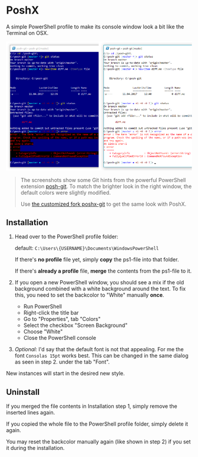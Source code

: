# PoshX
A simple PowerShell profile to make its console window look a bit like the Terminal on OSX.

![Screenshot](/PoshX-small.png)
> The screenshots show some Git hints from the powerful PowerShell extension [posh-git](https://github.com/dahlbyk/posh-git).
> To match the brighter look in the right window, the default colors were slightly modified.
>
> Use [the customized fork poshx-git](https://github.com/awaescher/poshx-git) to get the same look with PoshX.

## Installation
1. Head over to the PowerShell profile folder:

    default: `C:\Users\{USERNAME}\Documents\WindowsPowerShell`
    
    If there's **no profile** file yet, simply **copy** the ps1-file into that folder.
    
    If there's **already a profile** file, **merge** the contents from the ps1-file to it.

2. If you open a new PowerShell window, you should see a mix if the old background combined with a white background around the text. To fix this, you need to set the backcolor to "White" manually **once**.
    * Run PowerShell
    * Right-click the title bar
    * Go to "Properties", tab "Colors"
    * Select the checkbox "Screen Background"
    * Choose "White"
    * Close the PowerShell console
    
3. *Optional:* I'd say that the default font is not that appealing. For me the font `Consolas 15pt` works best. This can be changed in the same dialog as seen in step 2. under the tab "Font".

New instances will start in the desired new style.

## Uninstall
If you merged the file contents in Installation step 1, simply remove the inserted lines again.

If you copied the whole file to the PowerShell profile folder, simply delete it again.

You may reset the backcolor manually again (like shown in step 2) if you set it during the installation.

